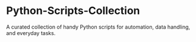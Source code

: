 # Python-Scripts-Collection
A curated collection of handy Python scripts for automation, data handling, and everyday tasks.
